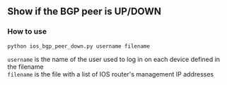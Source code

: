 
## Show if the BGP peer is UP/DOWN

### How to use
```
python ios_bgp_peer_down.py username filename
```

`username` is the name of the user used to log in on each device defined in the filename  
`filename` is the file with a list of IOS router's management IP addresses
